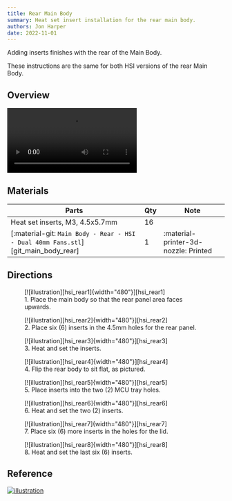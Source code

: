 ```yaml
---
title: Rear Main Body
summary: Heat set insert installation for the rear main body.
authors: Jon Harper
date: 2022-11-01
---
```


Adding inserts finishes with the rear of the Main Body.

These instructions are the same for both HSI versions of the rear Main Body.

## Overview

<video controls="">
    <source src="https://jon-harper.github.io/OmniBox/video/0.9.9/hsi_rear.mp4" type="video/mp4">
</video>

## Materials

| Parts                                                 | Qty | Note                            |
|-------------------------------------------------------|-----|---------------------------------|
| Heat set inserts, M3, 4.5x5.7mm                       | 16  |                                 |
| [:material-git: `Main Body - Rear - HSI - Dual 40mm Fans.stl`][git_main_body_rear] | 1   | :material-printer-3d-nozzle: Printed |

## Directions
                                                            
<figure markdown>
  [![illustration][hsi_rear1]{width="480"}][hsi_rear1]
  <figcaption>1. Place the main body so that the rear panel area faces upwards.</figcaption>
</figure>

<figure markdown>
  [![illustration][hsi_rear2]{width="480"}][hsi_rear2]
  <figcaption>2. Place six (6) inserts in the 4.5mm holes for the rear panel.</figcaption>
</figure>

<figure markdown>
  [![illustration][hsi_rear3]{width="480"}][hsi_rear3]
  <figcaption>3. Heat and set the inserts.</figcaption>
</figure>

<figure markdown>
  [![illustration][hsi_rear4]{width="480"}][hsi_rear4]
  <figcaption>4. Flip the rear body to sit flat, as pictured.</figcaption>
</figure>

<figure markdown>
  [![illustration][hsi_rear5]{width="480"}][hsi_rear5]
  <figcaption>5. Place inserts into the two (2) MCU tray holes.</figcaption>
</figure>

<figure markdown>
  [![illustration][hsi_rear6]{width="480"}][hsi_rear6]
  <figcaption>6. Heat and set the two (2) inserts.</figcaption>
</figure>

<figure markdown>
  [![illustration][hsi_rear7]{width="480"}][hsi_rear7]
  <figcaption>7. Place six (6) more inserts in the holes for the lid.</figcaption>
</figure>

<figure markdown>
  [![illustration][hsi_rear8]{width="480"}][hsi_rear8]
  <figcaption>8. Heat and set the last six (6) inserts.</figcaption>
</figure>

## Reference

[![illustration][hsi_rear_final]][hsi_rear_final]

[hsi_rear1]: ../img/assembly/hsi/rear/rear_hsi1.png
[hsi_rear2]: ../img/assembly/hsi/rear/rear_hsi2.png
[hsi_rear3]: ../img/assembly/hsi/rear/rear_hsi3.png
[hsi_rear4]: ../img/assembly/hsi/rear/rear_hsi4.png
[hsi_rear5]: ../img/assembly/hsi/rear/rear_hsi5.png
[hsi_rear6]: ../img/assembly/hsi/rear/rear_hsi6.png
[hsi_rear7]: ../img/assembly/hsi/rear/rear_hsi7.png
[hsi_rear8]: ../img/assembly/hsi/rear/rear_hsi8.png
[hsi_rear_final]: ../img/assembly/hsi/rear/rear_hsi_final.png
